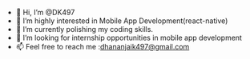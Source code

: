 - 👋 Hi, I’m @DK497
- 👀 I’m highly interested in Mobile App Development(react-native)
- 🌱 I’m currently polishing my coding skills.
- 💞️ I’m looking for internship opportunities in mobile app development
- 📫 Feel free to reach me :dhananjaik497@gmail.com

<!---
DK497/DK497 is a ✨ special ✨ repository because its `README.md` (this file) appears on your GitHub profile.
You can click the Preview link to take a look at your changes.
--->
